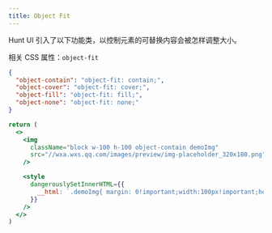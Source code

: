 ```yaml
---
title: Object Fit
---
```


Hunt UI 引入了以下功能类，以控制元素的可替换内容会被怎样调整大小。

相关 CSS 属性：`object-fit`

```json classes
{
  "object-contain": "object-fit: contain;",
  "object-cover": "object-fit: cover;",
  "object-fill": "object-fit: fill;",
  "object-none": "object-fit: none;"
}
```

```jsx acss
return (
  <>
    <img
      className="block w-100 h-100 object-contain demoImg"
      src="//wxa.wxs.qq.com/images/preview/img-placeholder_320x180.png"
    />

    <style
      dangerouslySetInnerHTML={{
        __html: `.demoImg{ margin: 0!important;width:100px!important;height:100px!important; }`,
      }}
    />
  </>
)
```
